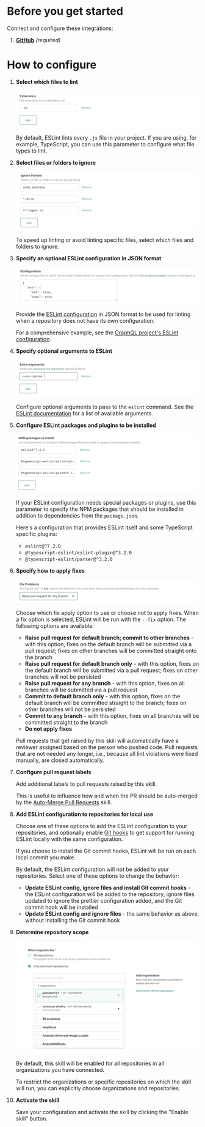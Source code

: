 # Before you get started

Connect and configure these integrations:

1.  [**GitHub**](https://go.atomist.com/catalog/integration/github "GitHub Integration")
    _(required)_

# How to configure

1.  **Select which files to lint**

    ![Ext](docs/images/ext.png)

    By default, ESLint lints every `.js` file in your project. If you are using,
    for example, TypeScript, you can use this parameter to configure what file
    types to lint.

1.  **Select files or folders to ignore**

    ![Ignore](docs/images/ignore.png)

    To speed up linting or avoid linting specific files, select which files and
    folders to ignore.

1.  **Specify an optional ESLint configuration in JSON format**

    ![Configuration](docs/images/config.png)

    Provide the
    [ESLint configuration](https://eslint.org/docs/user-guide/configuring) in
    JSON format to be used for linting when a repository does not have its own
    configuration.

    For a comprehensive example, see the
    [GraphQL project's ESLint configuration](https://github.com/graphql/graphql-js/blob/master/.eslintrc.yml).

1.  **Specify optional arguments to ESLint**

    ![Args](docs/images/args.png)

    Configure optional arguments to pass to the `eslint` command. See the
    [ESLint documentation](https://eslint.org/docs/2.13.1/user-guide/command-line-interface)
    for a list of available arguments.

1.  **Configure ESLint packages and plugins to be installed**

    ![Package](docs/images/packages.png)

    If your ESLint configuration needs special packages or plugins, use this
    parameter to specify the NPM packages that should be installed in addition
    to dependencies from the `package.json`.

    Here's a configuration that provides ESLint itself and some TypeScript
    specific plugins:

    -   `eslint@^7.2.0`
    -   `@typescript-eslint/eslint-plugin@^3.2.0`
    -   `@typescript-eslint/parser@^3.2.0`

1.  **Specify how to apply fixes**

    ![Fix](docs/images/fix.png)

    Choose which fix apply option to use or choose not to apply fixes. When a
    fix option is selected, ESLint will be run with the `--fix` option. The
    following options are available:

    -   **Raise pull request for default branch; commit to other branches** -
        with this option, fixes on the default branch will be submitted via a
        pull request; fixes on other branches will be committed straight onto
        the branch
    -   **Raise pull request for default branch only** - with this option, fixes
        on the default branch will be submitted via a pull request; fixes on
        other branches will not be persisted
    -   **Raise pull request for any branch** - with this option, fixes on all
        branches will be submitted via a pull request
    -   **Commit to default branch only** - with this option, fixes on the
        default branch will be committed straight to the branch; fixes on other
        branches will not be persisted
    -   **Commit to any branch** - with this option, fixes on all branches will
        be committed straight to the branch
    -   **Do not apply fixes**

    Pull requests that get raised by this skill will automatically have a
    reviewer assigned based on the person who pushed code. Pull requests that
    are not needed any longer, i.e., because all lint violations were fixed
    manually, are closed automatically.

1.  **Configure pull request labels**

    Add additional labels to pull requests raised by this skill.

    This is useful to influence how and when the PR should be auto-merged by the
    [Auto-Merge Pull Requests](https://go.atomist.com/catalog/skills/atomist/github-auto-merge-skill)
    skill.

1.  **Add ESLint configuration to repositories for local use**

    Choose one of these options to add the ESLint configuration to your
    repositories, and optionally enable
    [Git hooks](https://git-scm.com/book/en/v2/Customizing-Git-Git-Hooks) to get
    support for running ESLint locally with the same configuration.

    If you choose to install the Git commit hooks, ESLint will be run on each
    local commit you make.

    By default, the ESLint configuration will not be added to your repositories.
    Select one of these options to change the behavior:

    -   **Update ESLint config, ignore files and install Git commit hooks** -
        the ESLint configuration will be added to the repository, ignore files
        updated to ignore the prettier configuration added, and the Git commit
        hook will be installed
    -   **Update ESLint config and ignore files** - the same behavior as above,
        without installing the Git commit hook

1.  **Determine repository scope**

    ![Repository filter](docs/images/repo-filter.png)

    By default, this skill will be enabled for all repositories in all
    organizations you have connected.

    To restrict the organizations or specific repositories on which the skill
    will run, you can explicitly choose organizations and repositories.

1.  **Activate the skill**

    Save your configuration and activate the skill by clicking the "Enable
    skill" button.
